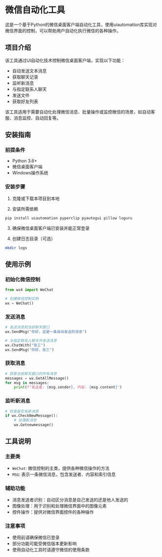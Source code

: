 # 微信自动化工具

这是一个基于Python的微信桌面客户端自动化工具，使用uiautomation库实现对微信界面的控制，可以帮助用户自动化执行微信的各种操作。

## 项目介绍

该工具通过UI自动化技术控制微信桌面客户端，实现以下功能：

- 自动发送文本消息
- 获取聊天记录
- 监听新消息
- 与指定联系人聊天
- 发送文件
- 获取好友列表

该工具适用于需要自动化处理微信消息、批量操作或监控微信的场景，如自动客服、消息监控、自动回复等。

## 安装指南

### 前提条件

- Python 3.6+
- 微信桌面客户端
- Windows操作系统

### 安装步骤

1. 克隆或下载本项目到本地

2. 安装所需依赖
```bash
pip install uiautomation pyperclip pyautogui pillow loguru
```

3. 确保微信桌面客户端已安装并能正常登录

4. 创建日志目录（可选）
```bash
mkdir logs
```

## 使用示例

### 初始化微信控制

```python
from wx4 import WeChat

# 创建微信控制实例
wx = WeChat()
```

### 发送消息

```python
# 发送消息到当前聊天窗口
wx.SendMsg("你好，这是一条自动发送的消息")

# 与指定联系人聊天并发送消息
wx.ChatWith("张三")
wx.SendMsg("你好，张三")
```

### 获取消息

```python
# 获取当前聊天窗口的所有消息
messages = wx.GetAllMessage()
for msg in messages:
    print(f"发送者: {msg.sender}, 内容: {msg.content}")
```

### 监听新消息

```python
# 检查是否有新消息
if wx.CheckNewMessage():
    # 处理新消息
    wx.Getnewmessage()
```

## 工具说明

### 主要类

- `WeChat`: 微信控制的主类，提供各种微信操作的方法
- `MSG`: 表示一条微信消息，包含发送者、内容和索引信息

### 辅助功能

- 消息发送者识别：自动区分消息是自己发送的还是他人发送的
- 图像处理：用于识别和处理微信界面中的图像元素
- 控件操作：提供对微信界面控件的各种操作

### 注意事项

- 使用前请确保微信已登录
- 部分功能可能受微信版本更新影响
- 使用自动化工具时请遵守微信的使用条款